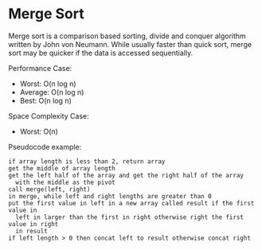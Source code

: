 Merge Sort
==========

Merge sort is a comparison based sorting, divide and conquer algorithm written
by John von Neumann. While usually faster than quick sort, merge sort may be
quicker if the data is accessed sequentially.

Performance Case:
- Worst: O(n log n)
- Average: O(n log n)
- Best: O(n log n)

Space Complexity Case:
- Worst: O(n)

Pseudocode example:

```
if array length is less than 2, return array
get the middle of array length
get the left half of the array and get the right half of the array
  with the middle as the pivot
call merge(left, right)
in merge, while left and right lengths are greater than 0
put the first value in left in a new array called result if the first value in
  left in larger than the first in right otherwise right the first value in right
  in result
if left length > 0 then concat left to result otherwise concat right
```
